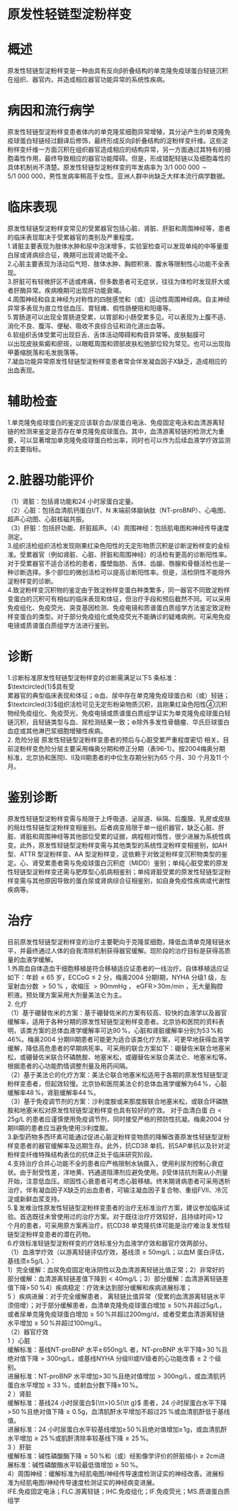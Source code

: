 # 原发性轻链型淀粉样变  
# 概述  
原发性轻链型淀粉样变是一种由具有反向β折叠结构的单克隆免疫球蛋白轻链沉积在组织、器官内，并造成相应器官功能异常的系统性疾病。  
# 病因和流行病学  
原发性轻链型淀粉样变患者体内的单克隆浆细胞异常增殖，其分泌产生的单克隆免疫球蛋白轻链经过翻译后修饰，最终形成反向β折叠结构的淀粉样变纤维。这些淀粉样变纤维一方面沉积在组织器官造成相应的结构异常，另一方面通过其特有的细胞毒性作用，最终导致相应的器官功能障碍。但是，形成错配轻链以及细胞毒性的具体机制尚不清楚。原发性轻链型淀粉样变的年发病率为 $3/1\ 000$ $000{\sim}5/1~000~000$，男性发病率稍高于女性。亚洲人群中尚缺乏大样本流行病学数据。  
# 临床表现  
原发性轻链型淀粉样变常见的受累器官包括心脏、肾脏、肝脏和周围神经等，患者的临床表现取决于受累器官的类别及严重程度。  
1.肾脏主要表现为肢体水肿和尿中泡沫增多，实验室检查可以发现单纯的中等量蛋白尿或肾病综合征，晚期可出现肾功能不全。  
2.心脏主要表现为活动后气短、肢体水肿、胸腔积液、腹水等限制性心功能不全表现。  
3.肝脏可有轻微肝区不适或疼痛，但多数患者可无症状，往往为体检时发现肝大或者肝酶异常。疾病晚期可出现肝功能衰竭。  
4.周围神经和自主神经为对称性的四肢感觉和（或）运动性周围神经病。自主神经异常多表现为直立性低血压、胃轻瘫、假性肠梗阻和阳痿等。  
5.胃肠道可以出现全胃肠道受累，以胃部和小肠受累多见。可以表现为上腹不适、消化不良、腹泻、便秘、吸收不良综合征和消化道出血等。  
6.软组织舌体受累可出现巨舌、舌体活动障碍和构音异常等。皮肤黏膜可  
以出现皮肤紫癜和瘀斑，以眼眶周围和颈部皮肤松弛部位较为常见。也可以出现指甲萎缩脱落和毛发脱落等。  
7.凝血功能异常原发性轻链型淀粉样变患者常会伴发凝血因子Ⅹ缺乏，造成相应的出血表现。  
# 辅助检查  
1.单克隆免疫球蛋白的鉴定应该联合血/尿蛋白电泳、免疫固定电泳和血清游离轻链的检测来鉴定是否存在单克隆免疫球蛋白。其中，血清游离轻链的检测尤为重要，可以显著增加单克隆免疫球蛋白检出率，同时也可以作为后续血液学疗效监测的主要指标。  
# 2.脏器功能评价  
（1）肾脏：包括肾功能和24 小时尿蛋白定量。  
（2）心脏：包括血清肌钙蛋白I/T、N 末端前体脑钠肽（NT-proBNP）、心电图、超声心动图、心脏核磁共振。  
（3）肝脏：包括肝功能、肝脏超声。（4）周围神经：包括肌电图和神经传导速度测定。  
3.组织活检组织活检发现刚果红染色阳性的无定形物质沉积是诊断淀粉样变的金标准。受累器官（例如肾脏、心脏、肝脏和周围神经）的活检有更高的诊断阳性率。对于受累器官不适合活检的患者，腹壁脂肪、舌体、齿龈、唇腺和骨髓活检也是一种诊断选择。多个部位的微创活检可以提高诊断阳性率。但是，活检阴性不能除外淀粉样变的诊断。  
4.致淀粉样变沉积物的鉴定由于致淀粉样变蛋白种类繁多，同一器官不同致淀粉样变蛋白的沉积可有相似的临床表现和体征，但治疗手段和预后截然不同。可以采用免疫组化、免疫荧光、突变基因检测、免疫电镜和质谱蛋白质组学方法鉴定致淀粉样变蛋白的类型。对于部分免疫组化或免疫荧光不能确诊的疑难病例，可采用免疫电镜或质谱蛋白质组学方法进行鉴别。  
# 诊断  
1.诊断标准原发性轻链型淀粉样变的诊断需满足以下5 条标准：$\textcircled{1}$具有受  
累器官的典型临床表现和体征；$\circledcirc$血、尿中存在单克隆免疫球蛋白和（或）轻链；$\textcircled{3}$组织活检可见无定形粉染物质沉积，且刚果红染色阳性④沉积物经免疫组化、免疫荧光、免疫电镜或质谱蛋白质组学证实为单克隆免疫球蛋白轻链沉积，且轻链类型与血、尿检测结果一致；$\circledast$除外多发性骨髓瘤、华氏巨球蛋白血症或其他淋巴浆细胞增殖性疾病。  
2. 危险分层 原发性轻链型淀粉样变患者的预后与心脏受累严重程度密切 相关。目前淀粉样变危险分层主要采用梅奥分期和修正分期（表96-1）。按2004梅奥分期标准，北京协和医院Ⅰ、Ⅱ及Ⅲ期患者的中位生存期分别为65 个月、30 个月及11 个月。  
# 鉴别诊断  
原发性轻链型淀粉样变需与局限于上呼吸道、泌尿道、纵隔、后腹膜、乳房或皮肤的局灶性轻链型淀粉样变相鉴别。后者病变局限于单一组织器官，缺乏心脏、肝脏、肾脏和周围神经等其他部位受累的证据，病程相对惰性，很少进展为系统性病变。此外，原发性轻链型淀粉样变需与其他类型的系统性淀粉样变相鉴别，如AH 型、ATTR 型淀粉样变、AA 型淀粉样变，这依赖于对致淀粉样变沉积物类型的鉴定。心、肾受累患者需与免疫球蛋白沉积症（MIDD）鉴别；单纯心脏受累的原发性轻链型淀粉样变还需与肥厚型心肌病相鉴别；单纯肾脏受累的原发性轻链型淀粉样变需与其他原因导致的蛋白尿或肾病综合征相鉴别，如自身免疫性疾病或代谢性疾病等。  
# 治疗  
目前原发性轻链型淀粉样变的治疗主要靶向于克隆浆细胞，降低血清单克隆轻链水平，并最终通过人体的自我清除机制获得器官缓解。现阶段的治疗目标是获得高质量的血液学缓解。  
1.外周血自体造血干细胞移植是符合移植适应证患者的一线治疗。自体移植适应证如下：年龄${\leqslant}65$ 岁，$\mathrm{ECCoG}{\leqslant}2$ 分，梅奥2004 分期Ⅰ期，NYHA 分级1  级，左室射血分数 ${>}50\,\%$ ，收缩压 ${>}90\mathrm{mmHg}$ ， $\mathrm{eGFR\!>\!30m\!/min}$ ，无大量胸腔 积液。预处理方案采用大剂量美法仑为主。  
2. 化疗  
（1）基于硼替佐米的方案：基于硼替佐米的方案有较高、较快的血液学以及器官缓解率，适用于各种分期的原发性轻链型淀粉样变患者。北京协和医院的资料表明，该类方案的总体血液学缓解率可达$90\,\%$，心脏和肾脏缓解率分别为$53\,\%$和$46\%$。梅奥2004 分期Ⅲ期患者可能更为适合该类化疗方案，可更早地获得血液学缓解，降低高危患者的早期病死率。可采用的联合方案如下：硼替佐米联合地塞米松，或硼替佐米联合环磷酰胺、地塞米松，或硼替佐米联合美法仑、地塞米松等。根据患者的心功能酌情调整剂量及用药间隔。  
（2）基于美法仑的化疗方案：美法仑联合地塞米松适用于各期的原发性轻链型淀粉样变患者，但起效较慢。北京协和医院美法仑的总体血液学缓解为$64\,\%$，心脏缓解率$48\,\%$，肾脏缓解率$44\,\%$。  
（3）基于免疫调节剂的方案：沙利度胺或来那度胺联合地塞米松，或联合环磷酰胺和地塞米松对原发性轻链型淀粉样变也具有较好的疗效。 对于血清白蛋 白${<}25\mathrm{g/L}$ 的患者应谨慎使用免疫调节剂，同时接受严格的预防性抗凝。梅奥2004 分期Ⅲ期的患者应当避免使用沙利度胺。  
3.新型药物多西环素可能通过促进心脏淀粉样变物质的降解改善原发性轻链型淀粉样变患者的器官缓解率及远期生存。此外，抗CD38 单抗、抗SAP单抗以及针对淀粉样变纤维特殊结构表位的抗体正处于临床研究阶段。  
4.支持治疗合并心功能不全的患者应严格限制水钠摄入，使用利尿剂控制心衰症状。由于耐受性差，洋地黄、钙通道阻滞剂应避免使用。β受体拮抗剂需从小剂量开始，注意低血压。顽固性心衰患者可考虑心脏移植。终末期肾病患者可采用透析治疗。伴有凝血因子Ⅹ缺乏的出血患者，可输注凝血因子复合物、重组FⅦ、冷沉淀或新鲜血浆支持。  
5.复发难治性原发性轻链型淀粉样变患者的治疗无标准治疗方案，建议参加临床试验。首选既往未曾使用过的治疗方案。对于既往治疗疗效较好，且持续时间$>\!12$ 个月的患者，可采用原方案再治疗。抗CD38 单克隆抗体可能是治疗难治复发性轻链型淀粉样变患者的潜在药物。  
6.疗效标准轻链型淀粉样变的疗效标准分为血液学疗效和器官疗效两部分。  
（1）血液学疗效（以游离轻链评估疗效，基线须${\geqslant}50\mathrm{mg/L}$；以血M 蛋白评估，基线须$\geqslant\!5\mathrm{g}/\mathrm{L}\,.$）：  
1）完全缓解：血尿免疫固定电泳阴性以及血清游离轻链比值正常；2）非常好的部分缓解：血清游离轻链差值下降到${<}40\mathrm{mg/L}$；3）部分缓解：血清游离轻链差值下降$>\!50\,\%$4）疾病稳定：疗效未达到部分缓解和疾病进展标准；  
5 ）疾病进展：对于完全缓解患者， 离轻链比值异常（受累的血清游离轻链水平须倍增）；对于部分缓解患者，血清单克隆免疫球蛋白增加${\geqslant}50\%$并超过$5\mathrm{g/L}$，或者尿单克隆免疫球蛋白增加${\geqslant}50\,\%$并超过$200\mathrm{mg/d}$，或者受累血清游离轻链水平增加${\geqslant}50\,\%$并超过$100\mathrm{mg/L}$。  
（2）器官疗效  
1 ）心脏  
缓解标准：基线NT-proBNP 水平$\geqslant\!650\mathrm{ng}/\mathrm{L}$ 者，NT-proBNP 水平下降$>\!30\,\%$且绝对值下降${>}300\mathrm{ng/L}$，或基线NYHA 分级Ⅲ或Ⅳ级者的心功能改善${\geqslant}2$ 个级别。  
进展标准：NT-proBNP 水平增加$>\!30\,\%$且绝对值增加${>}300\mathrm{ng/L}$，或血清肌钙蛋白水平增加${\geqslant}33\,\%$，或射血分数下降$\geqslant\!10\,\%$。  
2 ）肾脏  
缓解标准：基线24 小时尿蛋白${\tt>}0.5{\tt g}$ 患者，24 小时尿蛋白水平下降$>\!50\,\%$且绝对值下降${\geqslant}0.5\mathrm{g}$，血清肌酐水平增加不超过$25\,\%$或血清肌酐低于基线值。  
进展标准：24 小时尿蛋白水平较基线增加$\geqslant\!50\,\%$且绝对值增加$\geqslant\!1\mathrm{g}$，或血清肌酐水平增加${\geqslant}25\,\%$或肌酐清除率较基线下降${\geqslant}25\,\%$。  
3 ）肝脏  
缓解标准：碱性磷酸酶下降${\geqslant}50\,\%$和（或）经影像学评价的肝脏缩小${\geqslant}2\mathrm{cm}$进展标准：碱性磷酸酶水平较最低值增加${\geqslant}50\,\%$。  
4）周围神经：缓解标准为经肌电图/神经传导速度检测证实的神经改善。进展标准为经肌电图/神经传导速度检测证实的神经病变进展。  
IFE.免疫固定电泳；FLC.游离轻链；IHC.免疫组化；IF.免疫荧光；MS.质谱蛋白质组学  
